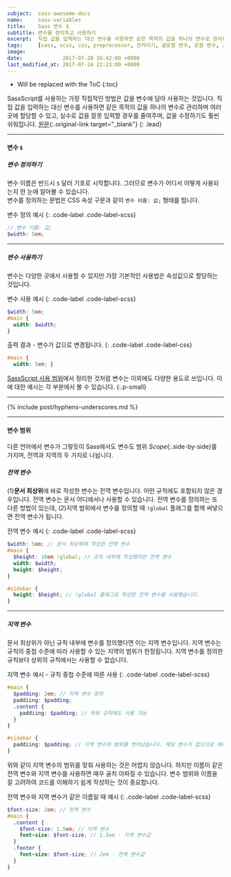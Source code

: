 ```yaml
---
subject:  sass-awesome-docs
name:     sass-variables
title:    Sass 변수 $
subtitle: 변수를 정의하고 사용하기
excerpt:  직접 값을 입력하는 대신 변수를 사용하면 같은 목적의 값을 하나의 변수로 관리하며 여러 곳에 할당할 수 있고, 실수로 값을 잘못 입력할 경우를 줄여주며, 값을 수정하기도 훨씬 쉬워집니다.
tags:     [sass, scss, css, preprocessor, 전처리기, 글로벌 변수, 로컬 변수, 스코프]
image:    
date:             2017-07-20 16:42:00 +0900
last_modified_at: 2017-07-24 22:23:00 +0900
---
```


* Will be replaced with the ToC
{:toc}

SassScript를 사용하는 가장 직접적인 방법은 값을 변수에 담아 사용하는 것입니다. 직접 값을 입력하는 대신 변수를 사용하면 같은 목적의 값을 하나의 변수로 관리하며 여러 곳에 할당할 수 있고, 실수로 값을 잘못 입력할 경우를 줄여주며, 값을 수정하기도 훨씬 쉬워집니다.
[원문](http://sass-lang.com/documentation/file.SASS_REFERENCE.html#Variables_____variables_){:.original-link target="_blank"}
{: .lead}

***

#### 변수 `$`
##### 변수 정의하기
변수 이름은 반드시 `$` 달러 기호로 시작합니다. 그러므로 변수가 어디서 어떻게 사용되는지 한 눈에 알아볼 수 있습니다.   
변수를 정의하는 문법은 CSS 속성 구문과 같이 `변수 이름: 값;` 형태를 띱니다.

변수 정의 예시
{: .code-label .code-label-scss}
~~~ scss
// 변수 이름: 값;
$width: 5em;
~~~

***

##### 변수 사용하기
변수는 다양한 곳에서 사용할 수 있지만 가장 기본적인 사용법은 속성값으로 할당하는 것입니다. 

변수 사용 예시
{: .code-label .code-label-scss}
~~~ scss
$width: 5em;
#main {
  width: $width;
}
~~~

출력 결과 - 변수가 값으로 변경됩니다.
{: .code-label .code-label-css}
~~~ css
#main {
  width: 5em; }
~~~

[SassScript 사용 범위](/ko/blog/sassscript/#sassscript-사용-범위)에서 정리한 것처럼 변수는 이외에도 다양한 용도로 쓰입니다. 이에 대한 예시는 각 부분에서 볼 수 있습니다.
{:.p-small}

***

{% include post/hyphens-underscores.md %}

***

#### 변수 범위
다른 언어에서 변수가 그렇듯이 Sass에서도 변수도 범위 *Scope*{:.side-by-side}를 가지며, 전역과 지역의 두 가지로 나뉩니다.

##### 전역 변수
(1)**문서 최상위**에 바로 작성한 변수는 전역 변수입니다. 어떤 규칙에도 포함되지 않은 경우입니다.
전역 변수는 문서 어디에서나 사용할 수 있습니다.
전역 변수를 정의하는 또 다른 방법이 있는데, (2)지역 범위에서 변수를 정의할 때 `!global` 플래그를 함께 써넣으면 전역 변수가 됩니다.

전역 변수 예시
{: .code-label .code-label-scss}
~~~ scss
$width: 5em; // 문서 최상위에 작성한 전역 변수
#main {
  $height: 10em !global; // 규칙 내부에 작성했지만 전역 변수
  width: $width;
  height: $height;
}

#sidebar {
  height: $height; // !global 플래그로 작성한 전역 변수를 사용했습니다.
}
~~~

***

##### 지역 변수
문서 최상위가 아닌 규칙 내부에 변수를 정의했다면 이는 지역 변수입니다. 
지역 변수는 규칙의 중첩 수준에 따라 사용할 수 있는 지역의 범위가 한정됩니다.
지역 변수를 정의한 규칙보다 상위의 규칙에서는 사용할 수 없습니다.

지역 변수 예시 - 규칙 중첩 수준에 따른 사용
{: .code-label .code-label-scss}
~~~ scss
#main {
  $padding: 2em; // 지역 변수 정의
  paddiing: $padding;
  .content {
    paddiing: $padding; // 하위 규칙에도 사용 가능
  }
}

#sidebar {
  paddiing: $padding; // 지역 변수의 범위를 벗어났습니다. 해당 변수가 없으므로 에러가 발생합니다.
}
~~~

위와 같이 지역 변수의 범위를 맞춰 사용하는 것은 어렵지 않습니다. 하지만 이름이 같은 전역 변수와 지역 변수를 사용하면 매우 골치 아파질 수 있습니다. 변수 범위와 이름을 잘 고려하여 코드를 이해하기 쉽게 작성하는 것이 중요합니다.

전역 변수와 지역 변수가 같은 이름일 때 예시
{: .code-label .code-label-scss}
~~~ scss
$font-size: 2em; // 전역 변수
#main {
  .content {
    $font-size: 1.5em; // 지역 변수
    font-size: $font-size; // 1.5em - 지역 변수값
  }
  .footer {
    font-size: $font-size; // 2em - 전역 변수값
  }
}
~~~



